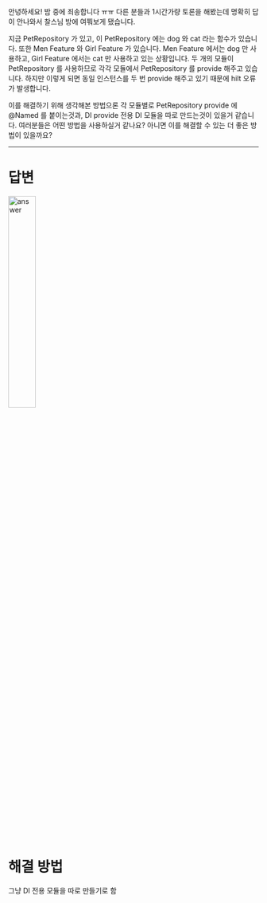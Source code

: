 안녕하세요! 밤 중에 죄송합니다 ㅠㅠ 다른 분들과 1시간가량 토론을 해봤는데 명확히 답이 안나와서 찰스님 방에 여쭤보게 됐습니다.

지금 PetRepository 가 있고, 이 PetRepository 에는 dog 와 cat 라는 함수가 있습니다. 또한 Men Feature 와 Girl Feature 가 있습니다. Men Feature 에서는 dog 만 사용하고, Girl Feature 에서는 cat 만 사용하고 있는 상황입니다. 두 개의 모듈이 PetRepository 를 사용하므로 각각 모듈에서 PetRepository 를 provide 해주고 있습니다. 하지만 이렇게 되면 동일 인스턴스를 두 번 provide 해주고 있기 때문에 hilt 오류가 발생합니다.

이를 해결하기 위해 생각해본 방법으론 각 모듈별로 PetRepository provide 에 @Named 를 붙이는것과, DI provide 전용 DI 모듈을 따로 만드는것이 있을거 같습니다. 여러분들은 어떤 방법을 사용하실거 같나요? 아니면 이를 해결할 수 있는 더 좋은 방법이 있을까요?

---

# 답변

<img src="https://user-images.githubusercontent.com/40740128/158842654-f303e1fc-6351-4275-bcba-5f8f1dd0cff6.png" width="33%" alt="answer" />

# 해결 방법

그냥 DI 전용 모듈을 따로 만들기로 함
